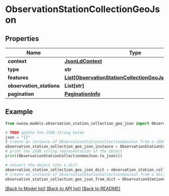 # ObservationStationCollectionGeoJson


## Properties

Name | Type | Description | Notes
------------ | ------------- | ------------- | -------------
**context** | [**JsonLdContext**](JsonLdContext.md) |  | [optional] 
**type** | **str** |  | 
**features** | [**List[ObservationStationCollectionGeoJsonAllOfFeatures]**](ObservationStationCollectionGeoJsonAllOfFeatures.md) |  | 
**observation_stations** | **List[str]** |  | [optional] 
**pagination** | [**PaginationInfo**](PaginationInfo.md) |  | [optional] 

## Example

```python
from nwsoa.models.observation_station_collection_geo_json import ObservationStationCollectionGeoJson

# TODO update the JSON string below
json = "{}"
# create an instance of ObservationStationCollectionGeoJson from a JSON string
observation_station_collection_geo_json_instance = ObservationStationCollectionGeoJson.from_json(json)
# print the JSON string representation of the object
print(ObservationStationCollectionGeoJson.to_json())

# convert the object into a dict
observation_station_collection_geo_json_dict = observation_station_collection_geo_json_instance.to_dict()
# create an instance of ObservationStationCollectionGeoJson from a dict
observation_station_collection_geo_json_from_dict = ObservationStationCollectionGeoJson.from_dict(observation_station_collection_geo_json_dict)
```
[[Back to Model list]](../README.md#documentation-for-models) [[Back to API list]](../README.md#documentation-for-api-endpoints) [[Back to README]](../README.md)


